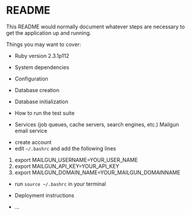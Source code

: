 # README

This README would normally document whatever steps are necessary to get the
application up and running.

Things you may want to cover:

* Ruby version
2.3.1p112

* System dependencies

* Configuration

* Database creation

* Database initialization

* How to run the test suite

* Services (job queues, cache servers, search engines, etc.)
Mailgun email service
- create account
- edit `~/.bashrc` and add the following lines
1. export MAILGUN_USERNAME=YOUR_USER_NAME
1. export MAILGUN_API_KEY=YOUR_API_KEY
1. export MAILGUN_DOMAIN_NAME=YOUR_MAILGUN_DOMAINNAME
- run `source ~/.bashrc` in your terminal


* Deployment instructions

* ...
